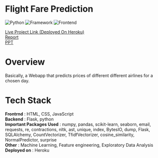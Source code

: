# Flight Fare Prediction

![Python](https://img.shields.io/badge/Python-3.8-blueviolet)
![Framework](https://img.shields.io/badge/Framework-Flask-red)
![Frontend](https://img.shields.io/badge/Frontend-HTML/CSS/JS-green)

[Live Project Link (Deployed On Heroku)](https://flight-fare-predictor-20t.herokuapp.com/) <br />
[Report](https://drive.google.com/file/d/1g2IfgkpI1ZbwvSREB_Tpnqt3QrckcEfE/view?usp=sharing) <br />
[PPT](https://docs.google.com/presentation/d/1WLHb3ObyiDRc7xY4rwcgLCfcnyB6qmwJ/edit?usp=sharing&ouid=116267465568383886110&rtpof=true&sd=true)

# Overview
Basically, a Webapp that predicts prices of different different airlines for a chosen day.

# Tech Stack
<strong>Frontrnd</strong> : HTML, CSS, JavaScript <br />
<strong>Backend</strong> : Flask, python <br />
<strong>Important Packages Used</strong> : numpy, pandas, scikit-learn, seaborn, email, requests, re, contractions, nltk, ast, unique, index, BytesIO, dump, Flask, SQLAlchemy, CountVectorizer, TfidfVectorizer, cosine_similarity, NormalPredictor, surprise <br />
<strong>Other</strong> : Machine Learning, Feature engineering, Exploratory Data Analysis
<strong>Deployed on</strong> : Heroku <br />

